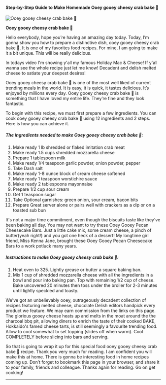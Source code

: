             

#### Step-by-Step Guide to Make Homemade Ooey gooey cheesy crab bake 🦀

![Ooey gooey cheesy crab bake 🦀](https://img-global.cpcdn.com/recipes/d4d5d7ff741b7084/751x532cq70/ooey-gooey-cheesy-crab-bake-%f0%9f%a6%80-recipe-main-photo.jpg)

**Ooey gooey cheesy crab bake 🦀**

Hello everybody, hope you’re having an amazing day today. Today, I’m gonna show you how to prepare a distinctive dish, ooey gooey cheesy crab bake 🦀. It is one of my favorites food recipes. For mine, I am going to make it a bit unique. This will be really delicious.

In todays video I'm showing y'all my famous Holiday Mac & Cheese! If y'all wanna see the whole recipe just let me know! Decadent and delish melted cheese to satiate your deepest desires!

Ooey gooey cheesy crab bake 🦀 is one of the most well liked of current trending meals in the world. It is easy, it is quick, it tastes delicious. It’s enjoyed by millions every day. Ooey gooey cheesy crab bake 🦀 is something that I have loved my entire life. They’re fine and they look fantastic.

To begin with this recipe, we must first prepare a few ingredients. You can cook ooey gooey cheesy crab bake 🦀 using 12 ingredients and 2 steps. Here is how you can achieve it.

##### The ingredients needed to make Ooey gooey cheesy crab bake 🦀:

1.  Make ready 1 lb shredded or flaked imitation crab meat
2.  Make ready 1.5 cups shredded mozzarella cheese
3.  Prepare 1 tablespoon milk
4.  Make ready 1/4 teaspoon garlic powder, onion powder, pepper
5.  Take Dash salt
6.  Make ready 1-8 ounce block of cream cheese softened
7.  Make ready 1 teaspoon worstichire sauce
8.  Make ready 2 tablespoons mayonnaise
9.  Prepare 1/2 cup sour cream
10.  Get 1 teaspoon sugar
11.  Take Optional garnishes: green onion, sour cream, bacon bits
12.  Prepare Great server alone or pairs well with crackers as a dip or on a toasted sub bun

It's not a major time commitment, even though the biscuits taste like they've been baking all day. You may not want to try these Ooey Gooey Pecan Cheesecake Bars. Just a little cake mix, some cream cheese, a pinch of butter(yeah right!) and you got one heck of a dessert! My longtime girl friend, Miss Kenna Jane, brought these Ooey Gooey Pecan Cheesecake Bars to a work potluck many years.

##### Instructions to make Ooey gooey cheesy crab bake 🦀:

1.  Heat oven to 325. Lightly grease or butter a square baking ban.
2.  Mix 1 cup of shredded mozzarella cheese with all the ingredients in a bowl and pour into baking pan. Top with remaining 1/2 cup of cheese. Bake uncovered 20 minutes then toss under the broiler for 2-3 minutes until lightly speckled and toasty.

We've got an unbelievably ooey, outrageously decadent collection of recipes featuring melted cheese, chocolate Delish editors handpick every product we feature. We may earn commission from the links on this page. The glorious gooey cheese heats up and melts in the moat around the the charcoal bbq pit, allowing diners to enrich the taste of their cooked BAKE, Hokkaido's famed cheese tarts, is still seemingly a favourite trending food. Allow to cool somewhat to set topping (slides off when warm). Cool COMPLETELY before slicing into bars and serving.

So that is going to wrap it up for this special food ooey gooey cheesy crab bake 🦀 recipe. Thank you very much for reading. I am confident you will make this at home. There is gonna be interesting food in home recipes coming up. Don’t forget to bookmark this page in your browser, and share it to your family, friends and colleague. Thanks again for reading. Go on get cooking!

* * *